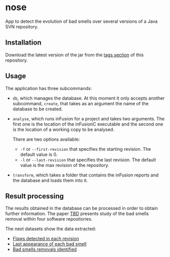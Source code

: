 # nose

App to detect the evolution of bad smells over several versions of a Java SVN repository.

## Installation

Download the latest version of the jar from the [tags section](https://github.com/rapsioux/nose/releases) of this repository.


## Usage

The application has three subcommands:

- `db`, which manages the database. At this moment it only accepts another subcommand, `create`, that takes as an argument the name of the database to be created.

- `analyse`, which runs inFusion for a project and takes two arguments. The first one is the location of the inFusionC executable and the second one is the location of a working copy to be analysed.
    
    There are two options available:
    + `-f` or `--first-revision` that specifies the starting revision. The default value is 0.
    + `-l` or `--last-revision` that specifies the last revision. The default value is the max revision of the repository.

- `transform`, which takes a folder that contains the inFusion reports and the database and loads them into it.

## Result processing
The results obtained in the database can be processed in order to obtain further information. The paper [TBD](http://) presents study of the bad smells removal within four software repositories.

The next datasets show the data extracted:

*    [Flaws detected in each revision](https://www.google.com/fusiontables/DataSource?docid=1e-TtVQK_iGtDWaEehV1qi5chjO22T8vOAfGs_6an)
*    [Last appearance of each bad smell](https://www.google.com/fusiontables/DataSource?docid=1zGlGEZXFygEIaCqL4Xi4j5Job_Y5wbeqcYb4HFuQ)
*    [Bad smells removals identified](https://www.google.com/fusiontables/DataSource?docid=1QA9G-xxezXnZcAogccVnTrKETxjAuVd-iKZslTnF)
